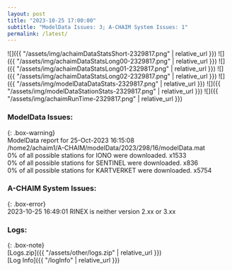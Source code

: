 ```yaml
---
layout: post
title: "2023-10-25 17:00:00"
subtitle: "ModelData Issues: 3; A-CHAIM System Issues: 1"
permalink: /latest/
---
```


![]({{ "/assets/img/achaimDataStatsShort-2329817.png" | relative_url }})
![]({{ "/assets/img/achaimDataStatsLong00-2329817.png" | relative_url }})
![]({{ "/assets/img/achaimDataStatsLong01-2329817.png" | relative_url }})
![]({{ "/assets/img/achaimDataStatsLong02-2329817.png" | relative_url }})
![]({{ "/assets/img/modelDataDataStats-2329817.png" | relative_url }})
![]({{ "/assets/img/modelDataStationStats-2329817.png" | relative_url }})
![]({{ "/assets/img/achaimRunTime-2329817.png" | relative_url }})


### ModelData Issues:  
  
{: .box-warning}  
 ModelData report for 25-Oct-2023 16:15:08   
 /home2/achaim1/A-CHAIM/modelData/2023/298/16/modelData.mat   
 0% of all possible stations for IONO were downloaded. x1533   
 0% of all possible stations for SENTINEL were downloaded. x836   
 0% of all possible stations for KARTVERKET were downloaded. x5754   
  
### A-CHAIM System Issues:  
  
{: .box-error}  
2023-10-25 16:49:01 RINEX is neither version 2.xx or 3.xx  

### Logs:  
  
{: .box-note}  
[Logs.zip]({{ "/assets/other/logs.zip" | relative_url }})  
[Log Info]({{ "/logInfo" | relative_url }})  
